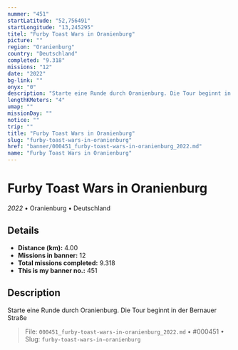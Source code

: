 ```yaml
---
nummer: "451"
startLatitude: "52,756491"
startLongitude: "13,245295"
titel: "Furby Toast Wars in Oranienburg"
picture: ""
region: "Oranienburg"
country: "Deutschland"
completed: "9.318"
missions: "12"
date: "2022"
bg-link: ""
onyx: "0"
description: "Starte eine Runde durch Oranienburg. Die Tour beginnt in der Bernauer Straße"
lengthKMeters: "4"
umap: ""
missionDay: ""
notice: ""
trip: ""
title: "Furby Toast Wars in Oranienburg"
slug: "furby-toast-wars-in-oranienburg"
href: "banner/000451_furby-toast-wars-in-oranienburg_2022.md"
name: "Furby Toast Wars in Oranienburg"
---
```

# Furby Toast Wars in Oranienburg

*2022* • Oranienburg • Deutschland





## Details
- **Distance (km):** 4.00
- **Missions in banner:** 12
- **Total missions completed:** 9.318
- **This is my banner no.:** 451



## Description
Starte eine Runde durch Oranienburg. Die Tour beginnt in der Bernauer Straße




> File: `000451_furby-toast-wars-in-oranienburg_2022.md`
> • #000451
> • Slug: `furby-toast-wars-in-oranienburg`
